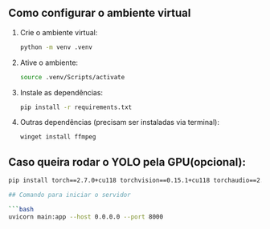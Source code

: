 ## Como configurar o ambiente virtual

1. Crie o ambiente virtual:

   ```bash
   python -m venv .venv

2. Ative o ambiente:

   ```bash
   source .venv/Scripts/activate

3. Instale as dependências:

   ```bash
   pip install -r requirements.txt

4. Outras dependências (precisam ser instaladas via terminal):
   
   ```bash
   winget install ffmpeg

## Caso queira rodar o YOLO pela GPU(opcional):
   ```bash
   pip install torch==2.7.0+cu118 torchvision==0.15.1+cu118 torchaudio==2.0.1 --index-url https://download.pytorch.org/whl/cu118

## Comando para iniciar o servidor
   
   ```bash
   uvicorn main:app --host 0.0.0.0 --port 8000
